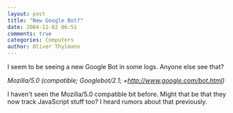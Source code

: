```yaml
---
layout: post
title: "New Google Bot?"
date: 2004-11-02 06:51
comments: true
categories: Computers
author: Oliver Thylmann
---
```



I seem to be seeing a new Google Bot in some logs. Anyone else see that?

*Mozilla/5.0 (compatible; Googlebot/2.1; +http://www.google.com/bot.html)*

I haven't seen the Mozilla/5.0 compatible bit before. Might that be that they now track JavaScript stuff too? I heard rumors about that previously.

